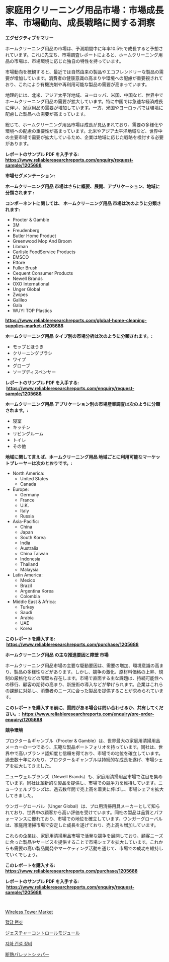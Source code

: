 <p><h1>家庭用クリーニング用品市場：市場成長率、市場動向、成長戦略に関する洞察</h1></p><p><strong>エグゼクティブサマリー</strong></p>
<p><p>ホームクリーニング用品の市場は、予測期間中に年率10.5％で成長すると予想されています。これに先立ち、市場調査レポートによると、ホームクリーニング用品の市場は、市場環境に応じた独自の特性を持っています。</p><p>市場動向を概観すると、最近では自然由来の製品やエコフレンドリーな製品の需要が増加しています。消費者の健康意識の高まりや環境への配慮が重要視されており、これにより有機洗剤や再利用可能な製品の需要が高まっています。</p><p>地理的には、北米、アジア太平洋地域、ヨーロッパ、米国、中国など、世界中でホームクリーニング用品の需要が拡大しています。特に中国では急速な経済成長に伴い、家庭用品の需要が増加しています。一方、米国やヨーロッパでは環境に配慮した製品への需要が高まっています。</p><p>総じて、ホームクリーニング用品市場は成長が見込まれており、需要の多様化や環境への配慮の重要性が高まっています。北米やアジア太平洋地域など、世界中の主要市場で需要が拡大しているため、企業は地域に応じた戦略を検討する必要があります。</p></p>
<p><strong>レポートのサンプル PDF を入手する: <a href="https://www.reliableresearchreports.com/enquiry/request-sample/1205688">https://www.reliableresearchreports.com/enquiry/request-sample/1205688</a></strong></p>
<p><strong>市場セグメンテーション:</strong></p>
<p><strong> ホームクリーニング用品 市場はさらに概要、展開、アプリケーション、地域に分類されます :</strong></p>
<p><strong>コンポーネントに関しては、 ホームクリーニング用品 市場は次のように分類されます: &nbsp;</strong></p>
<p><ul><li>Procter & Gamble</li><li>3M</li><li>Freudenberg</li><li>Butler Home Product</li><li>Greenwood Mop And Broom</li><li>Libman</li><li>Carlisle FoodService Products</li><li>EMSCO</li><li>Ettore</li><li>Fuller Brush</li><li>Cequent Consumer Products</li><li>Newell Brands</li><li>OXO International</li><li>Unger Global</li><li>Zwipes</li><li>Galileo</li><li>Gala</li><li>WUYI TOP Plastics</li></ul></p>
<p><strong><a href="https://www.reliableresearchreports.com/global-home-cleaning-supplies-market-r1205688">https://www.reliableresearchreports.com/global-home-cleaning-supplies-market-r1205688</a></strong></p>
<p><strong> ホームクリーニング用品 タイプ別の市場分析は次のように分類されます。:</strong></p>
<p><ul><li>モップとほうき</li><li>クリーニングブラシ</li><li>ワイプ</li><li>グローブ</li><li>ソープディスペンサー</li></ul></p>
<p><strong>レポートのサンプル PDF を入手する: &nbsp;<a href="https://www.reliableresearchreports.com/enquiry/request-sample/1205688">https://www.reliableresearchreports.com/enquiry/request-sample/1205688</a></strong></p>
<p><strong> ホームクリーニング用品 アプリケーション別の市場産業調査は次のように分類されます。:</strong></p>
<p><ul><li>寝室</li><li>キッチン</li><li>リビングルーム</li><li>トイレ</li><li>その他</li></ul></p>
<p><strong>地域に関して言えば、ホームクリーニング用品 地域ごとに利用可能なマーケットプレーヤーは次のとおりです。:</strong></p>
<p><ul>
    <li>
        North America:
        <ul>
            <li>United States</li>
            <li>Canada</li>
        </ul>
    </li>
    <li>
        Europe:
        <ul>
            <li>Germany</li>
            <li>France</li>
            <li>U.K.</li>
            <li>Italy</li>
            <li>Russia</li>
        </ul>
    </li>
    <li>
        Asia-Pacific:
        <ul>
            <li>China</li>
            <li>Japan</li>
            <li>South Korea</li>
            <li>India</li>
            <li>Australia</li>
            <li>China Taiwan</li>
            <li>Indonesia</li>
            <li>Thailand</li>
            <li>Malaysia</li>
        </ul>
    </li>
    <li>
        Latin America:
        <ul>
            <li>Mexico</li>
            <li>Brazil</li>
            <li>Argentina Korea</li>
            <li>Colombia</li>
        </ul>
    </li>
    <li>
        Middle East & Africa:
        <ul>
            <li>Turkey</li>
            <li>Saudi</li>
            <li>Arabia</li>
            <li>UAE</li>
            <li>Korea</li>
        </ul>
    </li>
    </ul></p>
<p><strong>このレポートを購入する: &nbsp;<a href="https://www.reliableresearchreports.com/purchase/1205688">https://www.reliableresearchreports.com/purchase/1205688</a></strong></p>
<p><strong>ホームクリーニング用品 の主な推進要因と障壁 市場</strong></p>
<p><p>ホームクリーニング用品市場の主要な駆動要因は、需要の増加、環境意識の高まり、製品の多様性などがあります。しかし、競争の激化、原材料価格の上昇、規制の厳格化などの障壁も存在します。市場で直面する主な課題は、持続可能性への移行、顧客の期待の高まり、新技術の導入などが挙げられます。企業はこれらの課題に対処し、消費者のニーズに合った製品を提供することが求められています。</p></p>
<p><strong>このレポートを購入する前に、質問がある場合は問い合わせるか、共有してください。:&nbsp; <a href="https://www.reliableresearchreports.com/enquiry/pre-order-enquiry/1205688">https://www.reliableresearchreports.com/enquiry/pre-order-enquiry/1205688</a></strong></p>
<p><strong>競争環境</strong></p>
<p><p>プロクター＆ギャンブル（Procter & Gamble）は、世界最大の家庭用清掃用品メーカーの一つであり、広範な製品ポートフォリオを持っています。同社は、世界中で高いブランド認知度と信頼を得ており、市場での地位を確立しています。過去数十年にわたり、プロクター＆ギャンブルは持続的な成長を遂げ、市場シェアを拡大してきました。</p><p>ニューウェルブランズ（Newell Brands）も、家庭用清掃用品市場で注目を集めています。同社は革新的な製品を提供し、市場での競争力を維持しています。ニューウェルブランズは、過去数年間で売上高を着実に伸ばし、市場シェアを拡大してきました。</p><p>ウンガーグローバル（Unger Global）は、プロ用清掃用具メーカーとして知られており、世界中の顧客から高い評価を受けています。同社の製品は品質とパフォーマンスに優れており、市場での地位を確立しています。ウンガーグローバルは、家庭用清掃市場で安定した成長を遂げており、売上高も増加しています。</p><p>これらの企業は、家庭用清掃用品市場で活発な競争を展開しており、顧客ニーズに合った製品やサービスを提供することで市場シェアを拡大しています。これからも需要の高い製品開発やマーケティング活動を通じて、市場での成功を維持していくでしょう。</p></p>
<p><strong>このレポートを購入する: &nbsp; <a href="https://www.reliableresearchreports.com/purchase/1205688">https://www.reliableresearchreports.com/purchase/1205688</a></strong></p>
<p><strong>レポートのサンプル PDF を入手する: &nbsp;<a href="https://www.reliableresearchreports.com/enquiry/request-sample/1205688">https://www.reliableresearchreports.com/enquiry/request-sample/1205688</a></strong><strong></strong></p>
<p>&nbsp;</p>
<p><p><a href="https://github.com/Chiragrp22/Market-Research-Report-List-4/blob/main/wireless-tower-market.md">Wireless Tower Market</a></p><p><a href="https://medium.com/@tedbernhard1944/%ED%98%88%EB%8B%B9-%EB%9E%80%EC%84%B8%ED%8A%B8-%EC%8B%9C%EC%9E%A5%EC%9D%80-%EC%8B%9C%EC%9E%A5-%EC%A0%90%EC%9C%A0%EC%9C%A8-%EC%8B%9C%EC%9E%A5-%EB%8F%99%ED%96%A5-%EB%B0%8F-%EC%8B%9C%EC%9E%A5-%EC%84%B1%EC%9E%A5%EC%97%90-%EB%8C%80%ED%95%9C-%EC%A0%95%EB%B3%B4%EB%A5%BC-%EC%A0%9C%EA%B3%B5%ED%95%A9%EB%8B%88%EB%8B%A4-7cbb613e40f9">혈당 랜싯</a></p><p><a href="https://medium.com/@peterpatel626/%E3%82%B8%E3%82%A7%E3%82%B9%E3%83%81%E3%83%A3%E3%83%BC%E3%82%B3%E3%83%B3%E3%83%88%E3%83%AD%E3%83%BC%E3%83%AB%E3%83%A2%E3%82%B8%E3%83%A5%E3%83%BC%E3%83%AB%E5%B8%82%E5%A0%B4%E8%A6%8F%E6%A8%A1%E3%81%AF-%E3%82%B0%E3%83%AD%E3%83%BC%E3%83%90%E3%83%AB%E7%94%A3%E6%A5%AD%E3%81%AE%E6%9C%80%E9%81%A9%E3%81%AA%E3%83%9E%E3%83%BC%E3%82%B1%E3%83%86%E3%82%A3%E3%83%B3%E3%82%B0%E3%83%81%E3%83%A3%E3%83%B3%E3%83%8D%E3%83%AB%E3%82%92%E6%98%8E%E3%82%89%E3%81%8B%E3%81%AB%E3%81%97%E3%81%BE%E3%81%99-b363f41a53d7">ジェスチャーコントロールモジュール</a></p><p><a href="https://medium.com/@haroldwarren626/%EC%A7%80%ED%95%98-%EA%B5%AC%EC%A1%B0%EB%AC%BC-%EA%B1%B4%EC%84%A4-%EC%9E%A5%EB%B9%84-%EC%8B%9C%EC%9E%A5-%EC%B8%A1%EC%A0%95%EC%B9%98-%ED%95%B4%EC%84%9D-%EC%8B%9C%EC%9E%A5-%EC%A0%90%EC%9C%A0%EC%9C%A8-%ED%8A%B8%EB%A0%8C%EB%93%9C-%EB%B0%8F-%EC%84%B1%EC%9E%A5-%ED%8C%A8%ED%84%B4-711f9ee8b4cd">지하 건설 장비</a></p><p><a href="https://medium.com/@terrellconn2023/%E7%B5%B6%E7%B8%81%E3%83%91%E3%83%AC%E3%83%83%E3%83%88%E3%82%B7%E3%83%83%E3%83%91%E3%83%BC%E5%B8%82%E5%A0%B4-%E3%82%BF%E3%82%A4%E3%83%97-%E3%82%A2%E3%83%97%E3%83%AA%E3%82%B1%E3%83%BC%E3%82%B7%E3%83%A7%E3%83%B3-%E5%9C%B0%E7%90%86%E3%81%AB%E3%82%88%E3%82%8B%E5%8C%85%E6%8B%AC%E7%9A%84%E8%A9%95%E4%BE%A1-c81868fc20d5">断熱パレットシッパー</a></p></p>